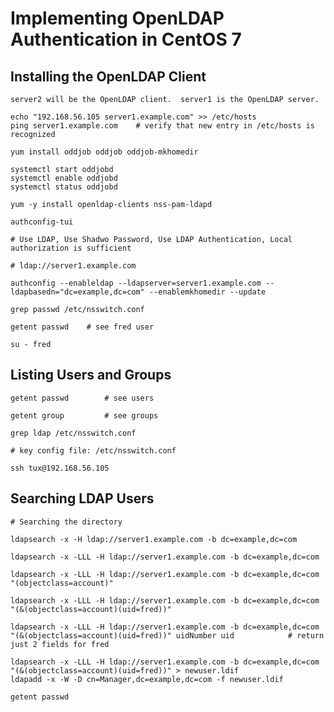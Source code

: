 # Implementing OpenLDAP Authentication in CentOS 7

## Installing the OpenLDAP Client

    server2 will be the OpenLDAP client.  server1 is the OpenLDAP server.  
    
    echo "192.168.56.105 server1.example.com" >> /etc/hosts
    ping server1.example.com    # verify that new entry in /etc/hosts is recognized
    
    yum install oddjob oddjob oddjob-mkhomedir
    
    systemctl start oddjobd
    systemctl enable oddjobd
    systemctl status oddjobd
    
    yum -y install openldap-clients nss-pam-ldapd

    authconfig-tui

    # Use LDAP, Use Shadwo Password, Use LDAP Authentication, Local authorization is sufficient

    # ldap://server1.example.com

    authconfig --enableldap --ldapserver=server1.example.com --ldapbasedn="dc=example,dc=com" --enablemkhomedir --update

    grep passwd /etc/nsswitch.conf

    getent passwd    # see fred user 

    su - fred

## Listing Users and Groups

    getent passwd        # see users

    getent group         # see groups

    grep ldap /etc/nsswitch.conf        

    # key config file: /etc/nsswitch.conf

    ssh tux@192.168.56.105

## Searching LDAP Users

    # Searching the directory

    ldapsearch -x -H ldap://server1.example.com -b dc=example,dc=com

    ldapsearch -x -LLL -H ldap://server1.example.com -b dc=example,dc=com

    ldapsearch -x -LLL -H ldap://server1.example.com -b dc=example,dc=com "(objectclass=account)"

    ldapsearch -x -LLL -H ldap://server1.example.com -b dc=example,dc=com "(&(objectclass=account)(uid=fred))"

    ldapsearch -x -LLL -H ldap://server1.example.com -b dc=example,dc=com "(&(objectclass=account)(uid=fred))" uidNumber uid            # return just 2 fields for fred

    ldapsearch -x -LLL -H ldap://server1.example.com -b dc=example,dc=com "(&(objectclass=account)(uid=fred))" > newuser.ldif
    ldapadd -x -W -D cn=Manager,dc=example,dc=com -f newuser.ldif

    getent passwd

    
    
    
    
    

